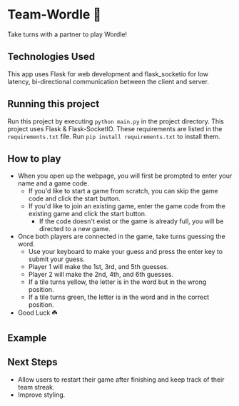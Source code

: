 # Team-Wordle 🤝
Take turns with a partner to play Wordle!

## Technologies Used

This app uses Flask for web development and flask_socketio for low latency, bi-directional communication between the
client and server.

## Running this project

Run this project by executing `python main.py` in the project directory. This project uses Flask & Flask-SocketIO. These
requirements are listed in the `requirements.txt` file. Run `pip install requirements.txt` to install them.

## How to play

* When you open up the webpage, you will first be prompted to enter your name and a game code. 
  * If you'd like to start a game from scratch, you can skip the game code and click the start button. 
  * If you'd like to join an existing game, enter the game code from the existing game and click the start button. 
    * If the code doesn't exist or the game is already full, you will be directed to a new game. 
* Once both players are connected in the game, take turns guessing the word. 
  * Use your keyboard to make your guess and press the enter key to submit your guess.
  * Player 1 will make the 1st, 3rd, and 5th guesses.
  * Player 2 will make the 2nd, 4th, and 6th guesses. 
  * If a tile turns yellow, the letter is in the word but in the wrong position. 
  * If a tile turns green, the letter is in the word and in the correct position. 
* Good Luck ☘️

## Example


## Next Steps

* Allow users to restart their game after finishing and keep track of their team streak. 
* Improve styling.
